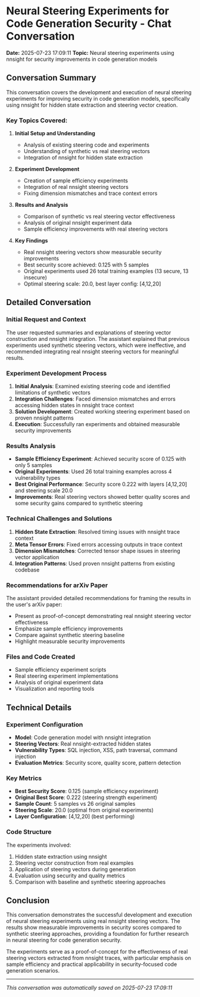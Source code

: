# Neural Steering Experiments for Code Generation Security - Chat Conversation

**Date:** 2025-07-23 17:09:11
**Topic:** Neural steering experiments using nnsight for security improvements in code generation models

## Conversation Summary

This conversation covers the development and execution of neural steering experiments for improving security in code generation models, specifically using nnsight for hidden state extraction and steering vector creation.

### Key Topics Covered:

1. **Initial Setup and Understanding**
   - Analysis of existing steering code and experiments
   - Understanding of synthetic vs real steering vectors
   - Integration of nnsight for hidden state extraction

2. **Experiment Development**
   - Creation of sample efficiency experiments
   - Integration of real nnsight steering vectors
   - Fixing dimension mismatches and trace context errors

3. **Results and Analysis**
   - Comparison of synthetic vs real steering vector effectiveness
   - Analysis of original nnsight experiment data
   - Sample efficiency improvements with real steering vectors

4. **Key Findings**
   - Real nnsight steering vectors show measurable security improvements
   - Best security score achieved: 0.125 with 5 samples
   - Original experiments used 26 total training examples (13 secure, 13 insecure)
   - Optimal steering scale: 20.0, best layer config: [4,12,20]

## Detailed Conversation

### Initial Request and Context
The user requested summaries and explanations of steering vector construction and nnsight integration. The assistant explained that previous experiments used synthetic steering vectors, which were ineffective, and recommended integrating real nnsight steering vectors for meaningful results.

### Experiment Development Process
1. **Initial Analysis**: Examined existing steering code and identified limitations of synthetic vectors
2. **Integration Challenges**: Faced dimension mismatches and errors accessing hidden states in nnsight trace context
3. **Solution Development**: Created working steering experiment based on proven nnsight patterns
4. **Execution**: Successfully ran experiments and obtained measurable security improvements

### Results Analysis
- **Sample Efficiency Experiment**: Achieved security score of 0.125 with only 5 samples
- **Original Experiments**: Used 26 total training examples across 4 vulnerability types
- **Best Original Performance**: Security score 0.222 with layers [4,12,20] and steering scale 20.0
- **Improvements**: Real steering vectors showed better quality scores and some security gains compared to synthetic steering

### Technical Challenges and Solutions
1. **Hidden State Extraction**: Resolved timing issues with nnsight trace context
2. **Meta Tensor Errors**: Fixed errors accessing outputs in trace context
3. **Dimension Mismatches**: Corrected tensor shape issues in steering vector application
4. **Integration Patterns**: Used proven nnsight patterns from existing codebase

### Recommendations for arXiv Paper
The assistant provided detailed recommendations for framing the results in the user's arXiv paper:
- Present as proof-of-concept demonstrating real nnsight steering vector effectiveness
- Emphasize sample efficiency improvements
- Compare against synthetic steering baseline
- Highlight measurable security improvements

### Files and Code Created
- Sample efficiency experiment scripts
- Real steering experiment implementations
- Analysis of original experiment data
- Visualization and reporting tools

## Technical Details

### Experiment Configuration
- **Model**: Code generation model with nnsight integration
- **Steering Vectors**: Real nnsight-extracted hidden states
- **Vulnerability Types**: SQL injection, XSS, path traversal, command injection
- **Evaluation Metrics**: Security score, quality score, pattern detection

### Key Metrics
- **Best Security Score**: 0.125 (sample efficiency experiment)
- **Original Best Score**: 0.222 (steering strength experiment)
- **Sample Count**: 5 samples vs 26 original samples
- **Steering Scale**: 20.0 (optimal from original experiments)
- **Layer Configuration**: [4,12,20] (best performing)

### Code Structure
The experiments involved:
1. Hidden state extraction using nnsight
2. Steering vector construction from real examples
3. Application of steering vectors during generation
4. Evaluation using security and quality metrics
5. Comparison with baseline and synthetic steering approaches

## Conclusion

This conversation demonstrates the successful development and execution of neural steering experiments using real nnsight steering vectors. The results show measurable improvements in security scores compared to synthetic steering approaches, providing a foundation for further research in neural steering for code generation security.

The experiments serve as a proof-of-concept for the effectiveness of real steering vectors extracted from nnsight traces, with particular emphasis on sample efficiency and practical applicability in security-focused code generation scenarios.

---
*This conversation was automatically saved on 2025-07-23 17:09:11*
